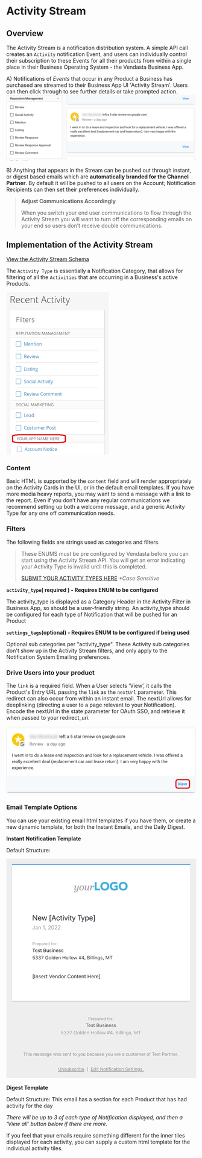 # Activity Stream

## Overview
The Activity Stream is a notification distribution system. A simple API call creates an `Activity` notification Event, and users can individually control their subscription to these Events for all their products from within a single place in their Business Operating System - the Vendasta Business App.

A) Notifications of _Events_ that occur in any Product a Business has purchased are streamed to their Business App UI 'Activity Stream'. Users can then click through to see further details or take prompted action.
![highlights](../../assets/images/guides/activitystream/activitystream_activity.png)

B) Anything that appears in the Stream can be pushed out through instant, or digest based emails which are **automatically branded for the Channel Partner**. By default it will be pushed to all users on the Account; Notification Recipients can then set their preferences individually.

<!-- theme: warning -->
>**Adjust Communications Accordingly**
>
>When you switch your end user communications to flow through the Activity Stream you will want to turn off the corresponding emails on your end so users don’t receive double communications.

## Implementation of the Activity Stream

[View the Activity Stream Schema](https://developers.vendasta.com/vendor/c2NoOjE2NTY5NDA3-activity)

The `Activity Type` is essentially a Notification Category, that allows for filtering of all the `Activities` that are occurring in a Business's active Products.

![new](../../assets/images/guides/activitystream/activitystream_activitytype.png)

### Content

Basic HTML is supported by the `content` field and will render appropriately on the Activity Cards in the UI, or in the default email templates. If you have more media heavy reports, you may want to send a message with a link to the report. Even if you don’t have any regular communications we recommend setting up both a welcome message, and a generic Activity Type for any one off communication needs.

### Filters

The following fields are strings used as categories and filters. 

<!-- theme: warning -->
>These ENUMS must be pre configured by Vendasta before you can start using the Activity Stream API. You will get an error indicating your Activity Type is invalid until this is completed. 
>
>[SUBMIT YOUR ACTIVITY TYPES HERE](https://docs.google.com/forms/d/e/1FAIpQLSciEKVtCsTEYzJMeLO3sSjTvdQX8L-XLr9xgjgn3tuldZdfZg/viewform?usp=sf_link) _*Case Sensitive_

**`activity_type`( required ) - Requires ENUM to be configured**

The activity_type is displayed as a Category Header in the Activity Filter in Business App, so should be a user-friendly string. An activity_type should be configured for each type of Notification that will be pushed for an Product

**`settings_tags`(optional) - Requires ENUM to be configured if being used**

Optional sub categories per "activity_type". These Activity sub categories don't show up in the Activity Stream filters, and only apply to the Notification System Emailing preferences.

### Drive Users into your product

The `link` is a required field. When a User selects ‘View’, it calls the Product's Entry URL passing the `link` as the `nextUrl` parameter. This redirect can also occur from within an instant email. The nextUrl allows for deeplinking (directing a user to a page relevant to your Notification). Encode the nextUrl in the state parameter for OAuth SSO, and retrieve it when passed to your redirect_uri.

![Deep Linking](../../assets/images/guides/activitystream/activity_deeplink.png)

### Email Template Options

You can use your existing email html templates if you have them, or create a new dynamic template, for both the Instant Emails, and the Daily Digest.

**Instant Notification Template**

Default Structure:

![Example Instant Notification Email](../../assets/images/guides/activitystream/InstantActivity_Template.png)

**Digest Template**

Default Structure: This email has a section for each Product that has had activity for the day


*There will be up to 3 of each type of Notification displayed, and then a ‘View all’ button below if there are more.*

If you feel that your emails require something different for the inner tiles displayed for each activity, you can supply a custom html template for the individual activity tiles.

